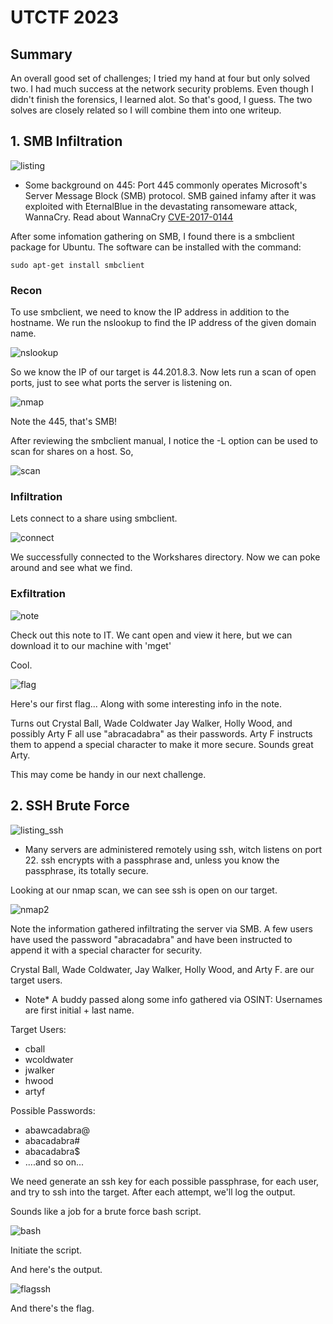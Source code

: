 # UTCTF 2023

## Summary
An overall good set of challenges; I tried my hand at four but only solved two. I had much success at the network security problems. Even though I didn't finish the forensics, I learned alot. So that's good, I guess. The two solves are closely related so I will combine them into one writeup. 

## 1. SMB Infiltration

![listing](smb/smb_problem_listing.png)

* Some background on 445:
Port 445 commonly operates Microsoft's Server Message Block (SMB) protocol. SMB gained infamy after it was exploited with EternalBlue in the devastating ransomeware attack, WannaCry. Read about WannaCry [CVE-2017-0144](https://nvd.nist.gov/vuln/detail/CVE-2017-0144)

After some infomation gathering on SMB, I found there is a smbclient package for Ubuntu. The software can be installed with the command:
```shell
sudo apt-get install smbclient
```

### Recon

To use smbclient, we need to know the IP address in addition to the hostname. We run the nslookup to find the IP address of the given domain name. 

![nslookup](smb/nslookup.png)

So we know the IP of our target is 44.201.8.3. Now lets run a scan of open ports, just to see what ports the server is listening on.

![nmap](smb/nmap%20server.png)

Note the 445, that's SMB! 


After reviewing the smbclient manual, I notice the -L option can be used to scan for shares on a host. So,

![scan](smb/smb%20list%20shares.png)

### Infiltration

Lets connect to a share using smbclient.

![connect](smb/smb%20connecting.png)

We successfully connected to the Workshares directory. Now we can poke around and see what we find. 

### Exfiltration

![note](smb/download%20note.png)

Check out this note to IT. We cant open and view it here, but we can download it to our machine with 'mget'

Cool. 

![flag](smb/smb%20note%20flag.png)

Here's our first flag... Along with some interesting info in the note. 

Turns out Crystal Ball, Wade Coldwater Jay Walker, Holly Wood, and possibly Arty F all use "abracadabra" as their passwords. Arty F instructs them to append a special character to make it more secure. Sounds great Arty. 

This may come be handy in our next challenge.

## 2. SSH Brute Force

![listing_ssh](ssh/utctf_solve.png)

* Many servers are administered remotely using ssh, witch listens on port 22. ssh encrypts with a passphrase and, unless you know the passphrase, its totally secure. 


Looking at our nmap scan, we can see ssh is open on our target. 

![nmap2](smb/nmap%20server.png)

Note the information gathered infiltrating the server via SMB. A few users have used the password "abracadabra" and have been instructed to append it with a special character for security.

Crystal Ball, Wade Coldwater, Jay Walker, Holly Wood, and Arty F. are our target users. 

* Note* A buddy passed along some info gathered via OSINT: Usernames are first initial + last name. 

Target Users:              
* cball                 
* wcoldwater            
* jwalker               
* hwood                
* artyf                

Possible Passwords:
* abawcadabra@ 
* abacadabra# 
* abacadabra$ 
* ....and so on... 

We need generate an ssh key for each possible passphrase, for each user, and try to ssh into the target. After each attempt, we'll log the output.

Sounds like a job for a brute force bash script.

![bash](ssh/exploit_script.png)

Initiate the script. 

And here's the output. 

![flagssh](ssh/script_output.png)

And there's the flag.